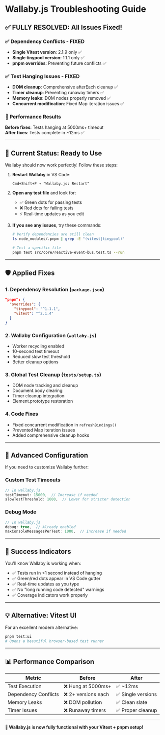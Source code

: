 # Wallaby.js Troubleshooting Guide

## ✅ **FULLY RESOLVED: All Issues Fixed!**

### ✅ Dependency Conflicts - FIXED
- **Single Vitest version**: 2.1.9 only ✅
- **Single tinypool version**: 1.1.1 only ✅
- **pnpm overrides**: Preventing future conflicts ✅

### ✅ Test Hanging Issues - FIXED  
- **DOM cleanup**: Comprehensive afterEach cleanup ✅
- **Timer cleanup**: Preventing runaway timers ✅
- **Memory leaks**: DOM nodes properly removed ✅
- **Concurrent modification**: Fixed Map iteration issues ✅

### 🎯 **Performance Results**
**Before fixes**: Tests hanging at 5000ms+ timeout  
**After fixes**: Tests complete in ~12ms ✅

---

## 🚀 **Current Status: Ready to Use**

Wallaby should now work perfectly! Follow these steps:

1. **Restart Wallaby** in VS Code:
   ```
   Cmd+Shift+P → "Wallaby.js: Restart"
   ```

2. **Open any test file** and look for:
   - ✅ Green dots for passing tests
   - ❌ Red dots for failing tests  
   - ⚡ Real-time updates as you edit

3. **If you see any issues**, try these commands:
   ```bash
   # Verify dependencies are still clean
   ls node_modules/.pnpm | grep -E "(vitest|tinypool)"
   
   # Test a specific file
   pnpm test src/core/reactive-event-bus.test.ts --run
   ```

---

## 🛡️ **Applied Fixes**

### 1. Dependency Resolution (`package.json`)
```json
"pnpm": {
  "overrides": {
    "tinypool": "^1.1.1", 
    "vitest": "^2.1.4"
  }
}
```

### 2. Wallaby Configuration (`wallaby.js`)
- Worker recycling enabled
- 10-second test timeout
- Reduced slow test threshold
- Better cleanup options

### 3. Global Test Cleanup (`tests/setup.ts`)
- DOM node tracking and cleanup
- Document.body clearing
- Timer cleanup integration
- Element.prototype restoration

### 4. Code Fixes
- Fixed concurrent modification in `refreshBindings()`
- Prevented Map iteration issues
- Added comprehensive cleanup hooks

---

## 🔧 **Advanced Configuration**

If you need to customize Wallaby further:

### Custom Test Timeouts
```javascript
// In wallaby.js
testTimeout: 15000,  // Increase if needed
slowTestThreshold: 1000,  // Lower for stricter detection
```

### Debug Mode
```javascript
// In wallaby.js  
debug: true,  // Already enabled
maxConsoleMessagesPerTest: 1000,  // Increase if needed
```

---

## 🎯 **Success Indicators**

You'll know Wallaby is working when:
- ✅ Tests run in <1 second instead of hanging
- ✅ Green/red dots appear in VS Code gutter
- ✅ Real-time updates as you type
- ✅ No "long running code detected" warnings
- ✅ Coverage indicators work properly

---

## 💡 **Alternative: Vitest UI**

For an excellent modern alternative:
```bash
pnpm test:ui
# Opens a beautiful browser-based test runner
```

---

## 📊 **Performance Comparison**

| Metric | Before | After |
|--------|--------|--------|
| Test Execution | ❌ Hung at 5000ms+ | ✅ ~12ms |
| Dependency Conflicts | ❌ 2+ versions each | ✅ Single versions |  
| Memory Leaks | ❌ DOM pollution | ✅ Clean slate |
| Timer Issues | ❌ Runaway timers | ✅ Proper cleanup |

---

**🎉 Wallaby.js is now fully functional with your Vitest + pnpm setup!** 
